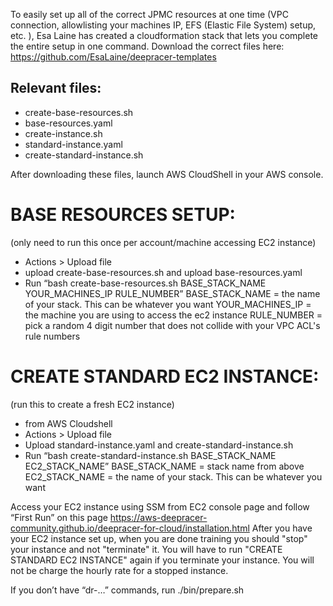 
To easily set up all of the correct JPMC resources at one time (VPC connection, allowlisting your machines IP, EFS (Elastic File System) setup, etc. ), Esa Laine has created a cloudformation stack that lets you complete the entire setup in one command.  Download the correct files here:
https://github.com/EsaLaine/deepracer-templates

## Relevant files:
- create-base-resources.sh
- base-resources.yaml
- create-instance.sh
- standard-instance.yaml 
- create-standard-instance.sh


After downloading these files, launch AWS CloudShell in your AWS console.

# BASE RESOURCES SETUP:
(only need to run this once per account/machine accessing EC2 instance)
- Actions > Upload file
- upload create-base-resources.sh and upload base-resources.yaml
- Run “bash create-base-resources.sh BASE_STACK_NAME YOUR_MACHINES_IP RULE_NUMBER”
BASE_STACK_NAME = the name of your stack. This can be whatever you want
YOUR_MACHINES_IP = the machine you are using to access the ec2 instance 
RULE_NUMBER = pick a random 4 digit number that does not collide with your VPC ACL's rule numbers



# CREATE STANDARD EC2 INSTANCE:
(run this to create a fresh EC2 instance)
- from AWS Cloudshell
- Actions > Upload file
- Upload standard-instance.yaml and create-standard-instance.sh
- Run “bash create-standard-instance.sh BASE_STACK_NAME EC2_STACK_NAME”
BASE_STACK_NAME = stack name from above
EC2_STACK_NAME = the name of your stack. This can be whatever you want


Access your EC2 instance using SSM from EC2 console page and follow “First Run” on this page https://aws-deepracer-community.github.io/deepracer-for-cloud/installation.html 
After you have your EC2 instance set up, when you are done training you should "stop" your instance and not "terminate" it. You will have to run "CREATE STANDARD EC2 INSTANCE" again if you terminate your instance. You will not be charge the hourly rate for a stopped instance.

If you don’t have “dr-…” commands, run ./bin/prepare.sh


